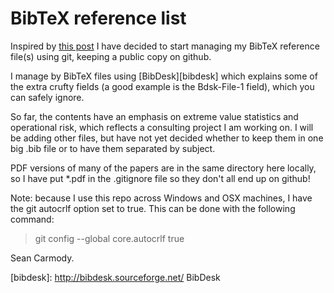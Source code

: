 # BibTeX reference list

Inspired by [this post](http://markelikalderon.com/2008/06/17/gitting-bibtex/)
I have decided to start managing my BibTeX reference file(s) using git,
keeping a public copy on github.

I manage by BibTeX files using [BibDesk][bibdesk] which explains some of 
the extra crufty fields (a good example is the Bdsk-File-1 field), which you
can safely ignore.

So far, the contents have an emphasis on extreme value statistics
and operational risk, which reflects a consulting project I am
working on. I will be adding other files, but have not yet decided
whether to keep them in one big .bib file or to have them separated
by subject.

PDF versions of many of the papers are in the same directory here locally, so I have put *.pdf in the .gitignore file so they don't all end up on github!

Note: because I use this repo across Windows and OSX machines, I have the git autocrlf option set to true. This can be done with the following command:

> git config --global core.autocrlf true

Sean Carmody.

[bibdesk]: http://bibdesk.sourceforge.net/ BibDesk
